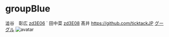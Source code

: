 # groupBlue


澁谷　彰広
[zd3E06](https://github.com/akihiro-shibuya)
`<html lang="ja">
田中菜
[zd3E08](https://github.com/zd3e08)
髙井
https://github.com/ticktackJP
[グーグル](http://google.com)
![avatar](images/icon.png)
